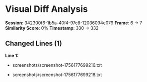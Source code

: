 # Visual Diff Analysis

**Session**: 342300f6-1b5a-40f4-97c8-12036094e079
**Frame**: 6 -> 7
**Similarity Score**: 0%
**Timestamp**: 330 -> 332

## Changed Lines (1)

**Line 1:**
- screenshots/screenshot-1756177699216.txt
+ screenshots/screenshot-1756177699218.txt

